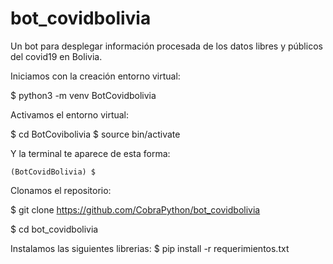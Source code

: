 # bot_covidbolivia


Un bot para desplegar información procesada de los datos libres y públicos del covid19 en Bolivia.


Iniciamos con la creación entorno virtual:

$ python3 -m venv BotCovidbolivia

Activamos el entorno virtual:

$ cd BotCovibolivia
$ source bin/activate

Y la terminal te aparece de esta forma:

	(BotCovidBolivia) $

Clonamos el repositorio:

$ git clone https://github.com/CobraPython/bot_covidbolivia

$ cd bot_covidbolivia



Instalamos las siguientes librerias:
$ pip install -r requerimientos.txt




